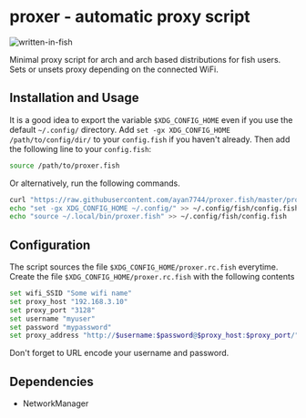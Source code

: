 # proxer - automatic proxy script
<!--- ![built-with-love](https://img.shields.io/static/v1?label=Built%20with&message=%E2%9D%A4&color=red&style=for-the-badge) &nbsp; -->
![written-in-fish](https://img.shields.io/static/v1?label=Written%20in&message=fish&color=orange&style=for-the-badge) &nbsp;
<!--- ![works-on-linux](https://img.shields.io/static/v1?label=Works%20on&message=Linux&color=green&style=for-the-badge) -->

Minimal proxy script for arch and arch based distributions for fish users. Sets or unsets proxy depending on the connected WiFi.

## Installation and Usage
It is a good idea to export the variable `$XDG_CONFIG_HOME` even if you use the default `~/.config/` directory.  Add `set -gx XDG_CONFIG_HOME /path/to/config/dir/` to your `config.fish` if you haven't already. Then add the following line to your `config.fish`:
```bash
source /path/to/proxer.fish
```
Or alternatively, run the following commands.
```bash
curl "https://raw.githubusercontent.com/ayan7744/proxer.fish/master/proxer.fish" > ~/.local/bin/proxer.fish
echo "set -gx XDG_CONFIG_HOME ~/.config/" >> ~/.config/fish/config.fish
echo "source ~/.local/bin/proxer.fish" >> ~/.config/fish/config.fish
```
## Configuration
The script sources the file `$XDG_CONFIG_HOME/proxer.rc.fish` everytime. Create the file `$XDG_CONFIG_HOME/proxer.rc.fish` with the following contents
```bash
set wifi_SSID "Some wifi name"
set proxy_host "192.168.3.10"
set proxy_port "3128"
set username "myuser"
set password "mypassword"
set proxy_address "http://$username:$password@$proxy_host:$proxy_port/"
```
Don't forget to URL encode your username and password.
## Dependencies
* NetworkManager
